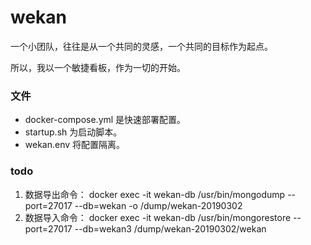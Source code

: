 # 	wekan

一个小团队，往往是从一个共同的灵感，一个共同的目标作为起点。

所以，我以一个敏捷看板，作为一切的开始。



### 文件

- docker-compose.yml 是快速部署配置。
- startup.sh 为启动脚本。
- wekan.env 将配置隔离。


### todo

1. 数据导出命令： docker exec -it wekan-db /usr/bin/mongodump --port=27017 --db=wekan -o /dump/wekan-20190302
2. 数据导入命令： docker exec -it wekan-db /usr/bin/mongorestore --port=27017 --db=wekan3 /dump/wekan-20190302/wekan
